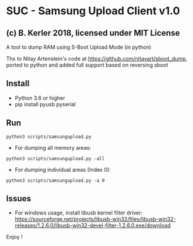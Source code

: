 # SUC - Samsung Upload Client v1.0 
## (c) B. Kerler 2018, licensed under MIT License

A tool to dump RAM using S-Boot Upload Mode (in python)

Thx to Nitay Artenstein's code at https://github.com/nitayart/sboot_dump, ported
to python and added full support based on reversing sboot

Install
-------
- Python 3.6 or higher
- pip install pyusb pyserial

Run
---
``
python3 scripts/samsungupload.py
``

- For dumping all memory areas:

``
python3 scripts/samsungupload.py -all
``

- For dumping individual areas (Index 0):

``
python3 scripts/samsungupload.py -a 0
``

Issues
------
- For windows usage, install libusb kernel filter driver:
  https://sourceforge.net/projects/libusb-win32/files/libusb-win32-releases/1.2.6.0/libusb-win32-devel-filter-1.2.6.0.exe/download

Enjoy !
